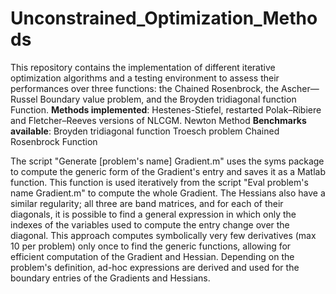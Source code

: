 # Unconstrained_Optimization_Methods
This repository contains the implementation of different iterative optimization algorithms and a testing environment to assess their performances over three functions: the Chained Rosenbrock, the Ascher—Russel Boundary value problem, and the Broyden tridiagonal function Function.
**Methods implemented**:
   Hestenes-Stiefel, restarted Polak–Ribiere and Fletcher–Reeves versions of NLCGM.
   Newton Method
**Benchmarks available**:
  Broyden tridiagonal function
  Troesch problem
  Chained Rosenbrock Function
  
The script "Generate [problem's name] Gradient.m" uses the syms package to compute the generic form of the Gradient's entry and saves it as a Matlab function. This function is used iteratively from the script "Eval problem's name Gradient.m" to compute the whole Gradient. The Hessians also have a similar regularity; all three are band matrices, and for each of their diagonals, it is possible to find a general expression in which only the indexes of the variables used to compute the entry change over the diagonal. This approach computes symbolically very few derivatives (max 10 per problem) only once to find the generic functions, allowing for efficient computation of the Gradient and Hessian. Depending on the problem's definition, ad-hoc expressions are derived and used for the boundary entries of the Gradients and Hessians.
